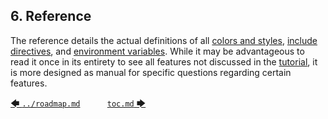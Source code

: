 ## 6. Reference

The reference details the actual definitions of all [colors and styles](colors_and_styles.md#62-colors-and-styles), [include directives](include_directives.md#63-include-directives), and [environment variables](environment_variables/introduction.md#65-environment-variables). While it may be advantageous to read it once in its entirety to see all features not discussed in the [tutorial](../tutorial/introduction.md#3-tutorial), it is more designed as manual for specific questions regarding certain features.

[&#129092;&nbsp;`../roadmap.md`](../roadmap.md)
&nbsp;&nbsp;&nbsp;&nbsp;&nbsp;&nbsp;&nbsp;&nbsp;&nbsp;&nbsp;[`toc.md`&nbsp;&#129094;](toc.md)
